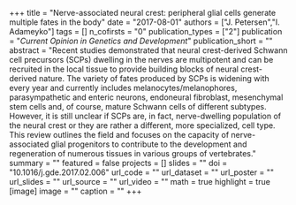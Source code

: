+++
title = "Nerve-associated neural crest: peripheral glial cells generate multiple fates in the body"
date = "2017-08-01"
authors = ["J. Petersen","I. Adameyko"]
tags = []
n_cofirsts = "0"
publication_types = ["2"]
publication = "_Current Opinion in Genetics and Development_"
publication_short = ""
abstract = "Recent studies demonstrated that neural crest-derived Schwann cell precursors (SCPs) dwelling in the nerves are multipotent and can be recruited in the local tissue to provide building blocks of neural crest-derived nature. The variety of fates produced by SCPs is widening with every year and currently includes melanocytes/melanophores, parasympathetic and enteric neurons, endoneural fibroblast, mesenchymal stem cells and, of course, mature Schwann cells of different subtypes. However, it is still unclear if SCPs are, in fact, nerve-dwelling population of the neural crest or they are rather a different, more specialized, cell type. This review outlines the field and focuses on the capacity of nerve-associated glial progenitors to contribute to the development and regeneration of numerous tissues in various groups of vertebrates."
summary = ""
featured = false
projects = []
slides = ""
doi = "10.1016/j.gde.2017.02.006"
url_code = ""
url_dataset = ""
url_poster = ""
url_slides = ""
url_source = ""
url_video = ""
math = true
highlight = true
[image]
image = ""
caption = ""
+++

